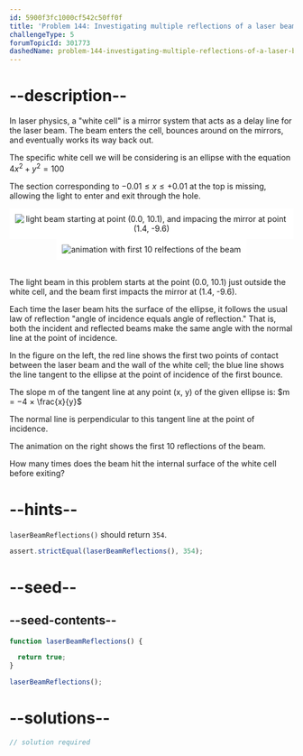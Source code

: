 ```yaml
---
id: 5900f3fc1000cf542c50ff0f
title: 'Problem 144: Investigating multiple reflections of a laser beam'
challengeType: 5
forumTopicId: 301773
dashedName: problem-144-investigating-multiple-reflections-of-a-laser-beam
---
```


# --description--

In laser physics, a "white cell" is a mirror system that acts as a delay line for the laser beam. The beam enters the cell, bounces around on the mirrors, and eventually works its way back out.

The specific white cell we will be considering is an ellipse with the equation $4{x}^2 + y^2 = 100$

The section corresponding to $−0.01 ≤ x ≤ +0.01$ at the top is missing, allowing the light to enter and exit through the hole.

<div style="text-align: center">
  <img class="img-responsive center-block" alt="light beam starting at point (0.0, 10.1), and impacing the mirror at point (1.4, -9.6)" src="https://cdn.freecodecamp.org/curriculum/project-euler/investigating-multiple-reflections-of-a-laser-beam-1.png" style="display: inline-block; background-color: white; padding: 10px;">
  <img class="img-responsive center-block" alt="animation with first 10 relfections of the beam" src="https://cdn.freecodecamp.org/curriculum/project-euler/investigating-multiple-reflections-of-a-laser-beam-2.gif" style="display: inline-block; background-color: white; padding: 10px;">
</div><br>

The light beam in this problem starts at the point (0.0, 10.1) just outside the white cell, and the beam first impacts the mirror at (1.4, -9.6).

Each time the laser beam hits the surface of the ellipse, it follows the usual law of reflection "angle of incidence equals angle of reflection." That is, both the incident and reflected beams make the same angle with the normal line at the point of incidence.

In the figure on the left, the red line shows the first two points of contact between the laser beam and the wall of the white cell; the blue line shows the line tangent to the ellipse at the point of incidence of the first bounce.

The slope m of the tangent line at any point (x, y) of the given ellipse is: $m = −4 × \frac{x}{y}$

The normal line is perpendicular to this tangent line at the point of incidence.

The animation on the right shows the first 10 reflections of the beam.

How many times does the beam hit the internal surface of the white cell before exiting?

# --hints--

`laserBeamReflections()` should return `354`.

```js
assert.strictEqual(laserBeamReflections(), 354);
```

# --seed--

## --seed-contents--

```js
function laserBeamReflections() {

  return true;
}

laserBeamReflections();
```

# --solutions--

```js
// solution required
```
